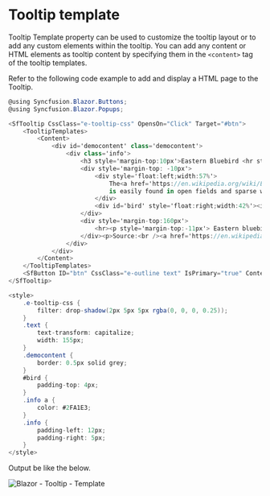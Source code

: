 # Tooltip template

Tooltip Template property can be used to customize the tooltip layout or to add any custom elements within the tooltip. You can add any content or HTML elements as tooltip content by specifying them in the `<content>` tag of the tooltip templates.

Refer to the following code example to add and display a HTML page to the Tooltip.

```csharp
@using Syncfusion.Blazor.Buttons;
@using Syncfusion.Blazor.Popups;

<SfTooltip CssClass="e-tooltip-css" OpensOn="Click" Target="#btn">
    <TooltipTemplates>
        <Content>
            <div id='democontent' class='democontent'>
                <div class='info'>
                    <h3 style='margin-top:10px'>Eastern Bluebird <hr style='margin-top:10px'></h3>
                    <div style='margin-top: -10px'>
                        <div style='float:left;width:57%'>
                            The<a href='https://en.wikipedia.org/wiki/Eastern_bluebird' target='blank'> Eastern Bluebird</a>
                            is easily found in open fields and sparse woodland areas, including along woodland edges.These are<i>cavity-nesting birds</i>and a pair of eastern bluebirds will raise 2-3 broods annually, with 2-8 light blue or whitish eggs per brood.
                        </div>
                        <div id='bird' style='float:right;width:42%'><img src='https://blazor.syncfusion.com/demos/css/tooltip/bird.png' width='125' height='125' /></div>
                    </div>
                    <div style='margin-top:160px'>
                        <hr><p style='margin-top:-11px'> Eastern bluebirds can be very vocal in flocks.Their calls include a rapid, mid-tone chatter and several long dropping pitch calls.</p>
                    </div><p>Source:<br /><a href='https://en.wikipedia.org/wiki/Eastern_bluebird' target='_blank'>https://en.wikipedia.org/wiki/Eastern_bluebird</a></p>
                </div>
            </div>
        </Content>
    </TooltipTemplates>
    <SfButton ID="btn" CssClass="e-outline text" IsPrimary="true" Content="HTML Template"></SfButton>
</SfTooltip>

<style>
    .e-tooltip-css {
        filter: drop-shadow(2px 5px 5px rgba(0, 0, 0, 0.25));
    }
    .text {
        text-transform: capitalize;
        width: 155px;
    }
    .democontent {
        border: 0.5px solid grey;
    }
    #bird {
        padding-top: 4px;
    }
    .info a {
        color: #2FA1E3;
    }
    .info {
        padding-left: 12px;
        padding-right: 5px;
    }
</style>
```

Output be like the below.

![Blazor - Tooltip - Template](images/template.gif)